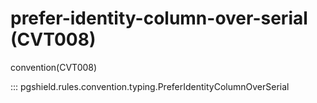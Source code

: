 # prefer-identity-column-over-serial (CVT008)

convention(CVT008)

::: pgshield.rules.convention.typing.PreferIdentityColumnOverSerial

